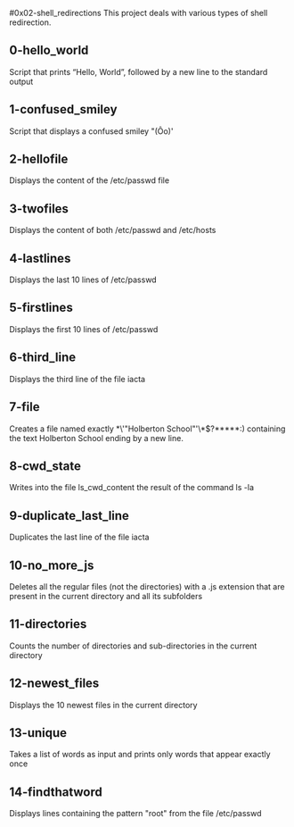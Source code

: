 #0x02-shell_redirections
This project deals with various types of shell redirection.

## 0-hello_world
Script that prints “Hello, World”, followed by a new line to the standard output

## 1-confused_smiley
Script that displays a confused smiley "(Ôo)'

## 2-hellofile
Displays the content of the /etc/passwd file

## 3-twofiles
Displays the content of both /etc/passwd and /etc/hosts

## 4-lastlines
Displays the last 10 lines of /etc/passwd

## 5-firstlines
Displays the first 10 lines of /etc/passwd

## 6-third_line
Displays the third line of the file iacta

## 7-file
Creates a file named exactly \*\\'"Holberton School"\'\\*$\?\*\*\*\*\*:) containing the text Holberton School ending by a new line.

## 8-cwd_state
Writes into the file ls_cwd_content the result of the command ls -la

## 9-duplicate_last_line
Duplicates the last line of the file iacta

## 10-no_more_js
Deletes all the regular files (not the directories) with a .js extension that are present in the current directory and all its subfolders

## 11-directories
Counts the number of directories and sub-directories in the current directory

## 12-newest_files
Displays the 10 newest files in the current directory

## 13-unique
Takes a list of words as input and prints only words that appear exactly once

## 14-findthatword
Displays lines containing the pattern "root" from the file /etc/passwd
